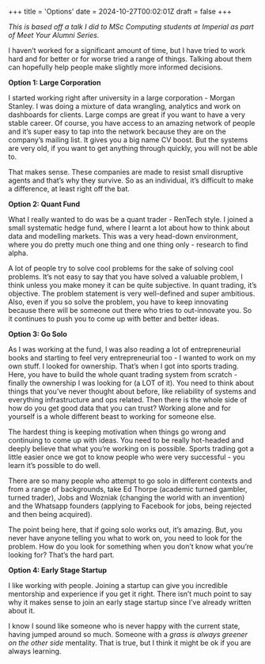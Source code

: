 +++
title = 'Options'
date = 2024-10-27T00:02:01Z
draft = false
+++

*This is based off a talk I did to MSc Computing students at Imperial as part of Meet Your Alumni Series.* 

I haven’t worked for a significant amount of time, but I have tried to work hard and for better or for worse tried a range of things. Talking about them can hopefully help people make slightly more informed decisions. 

**Option 1: Large Corporation** 

I started working right after university in a large corporation - Morgan Stanley. I was doing a mixture of data wrangling, analytics and work on dashboards for clients. Large comps are great if you want to have a very stable career. Of course, you have access to an amazing network of people and it’s super easy to tap into the network because they are on the company’s mailing list. It gives you a big name CV boost. But the systems are very old, if you want to get anything through quickly, you will not be able to. 

That makes sense. These companies are made to resist small disruptive agents and that’s why they survive. So as an individual, it’s difficult to make a difference, at least right off the bat. 

**Option 2: Quant Fund** 

What I really wanted to do was be a quant trader - RenTech style. I joined a small systematic hedge fund, where I learnt a lot about how to think about data and modelling markets. This was a very head-down environment, where you do pretty much one thing and one thing only - research to find alpha. 

A lot of people try to solve cool problems for the sake of solving cool problems. It’s not easy to say that you have solved a valuable problem, I think unless you make money it can be quite subjective. In quant trading, it’s objective. The problem statement is very well-defined and super ambitious. Also, even if you so solve the problem, you have to keep innovating because there will be someone out there who tries to out-innovate you. So it continues to push you to come up with better and better ideas. 

**Option 3: Go Solo**

As I was working at the fund, I was also reading a lot of entrepreneurial books and starting to feel very entrepreneurial too - I wanted to work on my own stuff. I looked for ownership. That’s when I got into sports trading. Here, you have to build the whole quant trading system from scratch - finally the ownership I was looking for (a LOT of it). You need to think about things that you’ve never thought about before, like reliability of systems and everything infrastructure and ops related. Then there is the whole side of how do you get good data that you can trust? Working alone and for yourself is a whole different beast to working for someone else. 

The hardest thing is keeping motivation when things go wrong and continuing to come up with ideas. You need to be really hot-headed and deeply believe that what you’re working on is possible. Sports trading got a little easier once we got to know people who were very successful - you learn it’s possible to do well.  

There are so many people who attempt to go solo in different contexts and from a range of backgrounds, take Ed Thorpe (academic turned gambler, turned trader), Jobs and Wozniak (changing the world with an invention) and the Whatsapp founders (applying to Facebook for jobs, being rejected and then being acquired). 

The point being here, that if going solo works out, it’s amazing. But, you never have anyone telling you what to work on, you need to look for the problem. How do you look for something when you don’t know what you’re looking for? That’s the hard part. 

**Option 4: Early Stage Startup**

I like working with people. Joining a startup can give you incredible mentorship and experience if you get it right. There isn’t much point to say why it makes sense to join an early stage startup since I’ve already written about it. 

I know I sound like someone who is never happy with the current state, having jumped around so much. Someone with a *grass is always greener on the other side* mentality. That is true, but I think it might be ok if you are always learning.